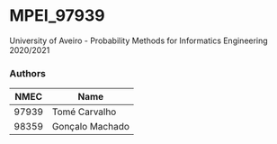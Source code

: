 # MPEI_97939
University of Aveiro - Probability Methods for Informatics Engineering 2020/2021

### Authors

| NMEC  | Name            |
|-------|-----------------|
| 97939 | Tomé Carvalho   |
| 98359 | Gonçalo Machado |
